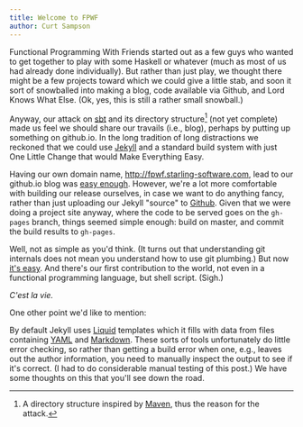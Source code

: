 ```yaml
---
title: Welcome to FPWF
author: Curt Sampson
---
```


Functional Programming With Friends started out as a few guys who wanted
to get together to play with some Haskell or whatever (much as most of
us had already done individually). But rather than just play, we thought
there might be a few projects toward which we could give a little stab,
and soon it sort of snowballed into making a blog, code available via
Github, and Lord Knows What Else. (Ok, yes, this is still a rather small
snowball.)

Anyway, our attack on [sbt] and its directory structure[^1] (not yet
complete) made us feel we should share our travails (i.e., blog),
perhaps by putting up something on github.io. In the long tradition of
long distractions we reckoned that we could use [Jekyll] and a standard
build system with just One Little Change that would Make Everything
Easy.

Having our own domain name, <http://fpwf.starling-software.com>, lead
to our github.io blog was [easy enough][gh-custdom]. However, we're
a lot more comfortable with building our release ourselves, in case
we want to do anything fancy, rather than just uploading our Jekyll
"source" to [Github](https://github.com/). Given that we were doing a
project site anyway, where the code to be served goes on the `gh-pages`
branch, things seemed simple enough: build on master, and commit the
build results to `gh-pages`.

Well, not as simple as you'd think. (It turns out that understanding git
internals does not mean you understand how to use git plumbing.) But now
[it's easy][git-commit-filetree]. And there's our first contribution
to the world, not even in a functional programming language, but shell
script. (Sigh.)

*C'est la vie.*

One other point we'd like to mention:

By default Jekyll uses [Liquid] templates which it fills with data
from files containing [YAML] and [Markdown]. These sorts of tools
unfortunately do little error checking, so rather than getting a build
error when one, e.g., leaves out the author information, you need
to manually inspect the output to see if it's correct. (I had to do
considerable manual testing of this post.) We have some thoughts on this
that you'll see down the road.


[^1]: A directory structure inspired by [Maven], thus the reason for the attack.

[Jekyll]: http://jekyllrb.com/
[Liquid]: https://github.com/Shopify/liquid/wiki
[Markdown]: https://daringfireball.net/projects/markdown/
[YAML]: http://yaml.org
[gh-custdom]: https://help.github.com/articles/about-custom-domains-for-github-pages-sites
[git-commit-filetree]: https://github.com/cjs-cynic-net/git-commit-filetree
[github.io]: https://help.github.com/categories/github-pages-basics/
[sbt]: http://www.scala-sbt.org/
[Maven]: https://en.wikipedia.org/wiki/Apache_Maven
